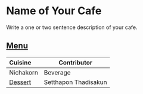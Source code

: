 # Name of Your Cafe

Write a one or two sentence description of your cafe.

## [Menu](menu.md)

| Cuisine | Contributor          |
| :------ | -------------------- |
| Nichakorn | Beverage    |
| [Dessert](menu.md#Dessert) | Setthapon Thadisakun |
